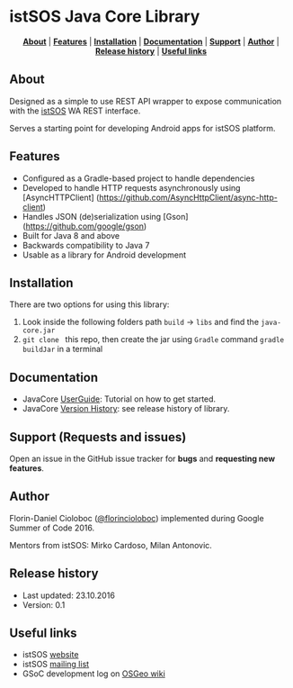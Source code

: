 # istSOS Java Core Library




<p align="center">
<b><a href="#about">About</a></b>
|
<b><a href="#features">Features</a></b>
|
<b><a href="#installation">Installation</a></b>
|
<b><a href="#documentation">Documentation</a></b>
|
<b><a href="#support">Support</a></b>
|
<b><a href="#author">Author</a></b>
|
<b><a href="#release-history">Release history</a></b>
|
<b><a href="#useful-links">Useful links</a></b>
</p>




## About

Designed as a simple to use REST API wrapper to expose communication with the [istSOS](http://istsos.org/) WA REST interface. 

Serves a starting point for developing Android apps for istSOS platform.

## Features

* Configured as a Gradle-based project to handle dependencies
* Developed to handle HTTP requests asynchronously using [AsyncHTTPClient] (https://github.com/AsyncHttpClient/async-http-client)
* Handles JSON (de)serialization using [Gson] (https://github.com/google/gson)
* Built for Java 8 and above
* Backwards compatibility to Java 7
* Usable as a library for Android development

## Installation

There are two options for using this library:
1. Look inside the following folders path `build` -> `libs` and find the `java-core.jar`
2. `git clone ` this repo, then create the jar using `Gradle` command `gradle buildJar` in a terminal

## Documentation

* JavaCore [UserGuide](UserGuide.md): Tutorial on how to get started.
* JavaCore [Version History](VERSION.md): see release history of library.

## Support (Requests and issues)

Open an issue in the GitHub issue tracker for **bugs** and **requesting new features**.

## Author

Florin-Daniel Cioloboc ([@florincioloboc](https://twitter.com/florincioloboc)) implemented during Google Summer of Code 2016.

Mentors from istSOS: Mirko Cardoso, Milan Antonovic.

## Release history

* Last updated: 23.10.2016
* Version: 0.1

## Useful links

* istSOS [website](http://istsos.org/)
* istSOS [mailing list](https://groups.google.com/forum/#!forum/istsos)
* GSoC development log on [OSGeo wiki](https://wiki.osgeo.org/wiki/Android_istSOS)